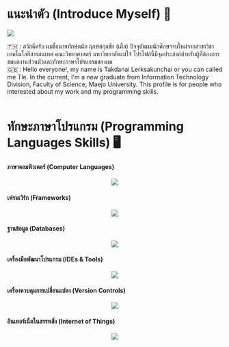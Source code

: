 # แนะนำตัว (Introduce Myself) 👋

<!--horizontal divider(gradiant)-->
<img src="https://user-images.githubusercontent.com/73097560/115834477-dbab4500-a447-11eb-908a-139a6edaec5c.gif">

:thailand: : สวัสดีครับ ผมชื่อนายทักษ์ดนัย ฤกษ์สกุลชัย (เติ้ล) ปัจจุบันผมนักศึกษาจบใหม่จากสาขาวิชาเทคโนโลยีสารสนเทศ คณะวิทยาศาสตร์ มหาวิทยาลัยแม่โจ้ โปรไฟล์นี้มีจุดประสงค์สำหรับผู้ที่ต้องการชมผลงานส่วนตัวและทักษะภาษาโปรแกรมของผม<br />
:uk: : Hello everyone!, my name is Takdanai Lerksakunchai or you can called me Tle. In the current, I'm a new graduate from Information Technology Division, Faculty of Science, Maejo University. This profile is for people who interested about my work and my programming skills.<br /><br />

# ทักษะภาษาโปรแกรม (Programming Languages Skills) :desktop_computer:

<h4 align="left">ภาษาคอมพิวเตอร์ (Computer Languages)</h4>
<p align="center">
  <a href="https://skillicons.dev">
    <img src="https://skillicons.dev/icons?i=ts,js,c,dart,css,html,java&theme=light" />
  </a>
</p>

<h4 align="left">เฟรมเวิร์ก (Frameworks)</h4>
<p align="center">
  <a href="https://skillicons.dev">
    <img src="https://skillicons.dev/icons?i=spring,laravel,angular,nextjs,react,tailwind,bootstrap,flutter,hibernatel&theme=light" />
  </a>
</p>

<h4 align="left">ฐานข้อมูล (Databases)</h4>
<p align="center">
  <a href="https://skillicons.dev">
    <img src="https://skillicons.dev/icons?i=mysql,sqlite&theme=light" />
  </a>
</p>

<h4 align="left">เครื่องมือพัฒนาโปรแกรม (IDEs & Tools)</h4>
<p align="center">
  <a href="https://skillicons.dev">
    <img src="https://skillicons.dev/icons?i=vscode,idea,eclipse,androidstudio,postman&theme=light" />
  </a>
</p>

<h4 align="left">เครื่องควบคุมการเปลี่ยนแปลง (Version Controls)</h4>
<p align="center">
  <a href="https://skillicons.dev">
    <img src="https://skillicons.dev/icons?i=git,github,bitbucket,gitlab&theme=light" />
  </a>
</p>

<h4 align="left">อินเทอร์เน็ตในสรรพสิ่ง (Internet of Things)</h4>
<p align="center">
  <a href="https://skillicons.dev">
    <img src="https://skillicons.dev/icons?i=arduino&theme=light" />
  </a>
</p>
